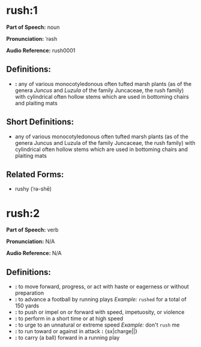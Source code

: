# rush:1

**Part of Speech:** noun

**Pronunciation:** ˈrəsh

**Audio Reference:** rush0001

## Definitions:
- **:** any of various monocotyledonous often tufted marsh plants (as of the genera *Juncus* and *Luzula* of the family Juncaceae, the rush family) with cylindrical often hollow stems which are used in bottoming chairs and plaiting mats

## Short Definitions:
- any of various monocotyledonous often tufted marsh plants (as of the genera Juncus and Luzula of the family Juncaceae, the rush family) with cylindrical often hollow stems which are used in bottoming chairs and plaiting mats

## Related Forms:
- rushy (ˈrə-shē)
# rush:2

**Part of Speech:** verb

**Pronunciation:** N/A

**Audio Reference:** N/A

## Definitions:
- **:** to move forward, progress, or act with haste or eagerness or without preparation
- **:** to advance a football by running plays 
  *Example:* `rushed` for a total of 150 yards
- **:** to push or impel on or forward with speed, impetuosity, or violence
- **:** to perform in a short time or at high speed
- **:** to urge to an unnatural or extreme speed 
  *Example:* don't `rush` me
- **:** to run toward or against in attack **:** {sx|charge||}
- **:** to carry (a ball) forward in a running play

